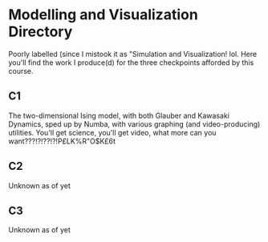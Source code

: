 # Modelling and Visualization Directory
Poorly labelled (since I mistook it as "Simulation and Visualization! lol. Here you'll find the work I produce(d) for the three checkpoints afforded by this course. 

## C1 
The two-dimensional Ising model, with both Glauber and Kawasaki Dynamics, sped up by Numba, with various graphing (and video-producing) utilities. You'll get science, you'll get video, what more can you want???!?!??!?!P£LK%R"O$K£6t

## C2 
Unknown as of yet

## C3 
Unknown as of yet 
